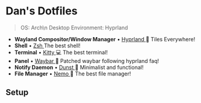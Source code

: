 # Dan's Dotfiles
>OS: Arch\n
>Desktop Environment: Hyprland


* **Wayland Compositor/Window Manager** • [Hyprland ](https://github.com/hyprwm/Hyprland)🎨 Tiles Everywhere!
* **Shell** • [Zsh ](https://www.zsh.org) The best shell!
* **Terminal** • [Kitty ](https://github.com/kovidgoyal/kitty) 💻 The best terminal!
* **Panel** • [Waybar ](https://aur.archlinux.org/packages/waybar-hyprland-git)🍧 Patched waybar following hyprland faq!
* **Notify Daemon** • [Dunst ](https://github.com/dunst-project/dunst) 🍃 Minimalist and functional!
* **File Manager** • [Nemo ](https://github.com/linuxmint/nemo)🔖 The best file manager!

## Setup
